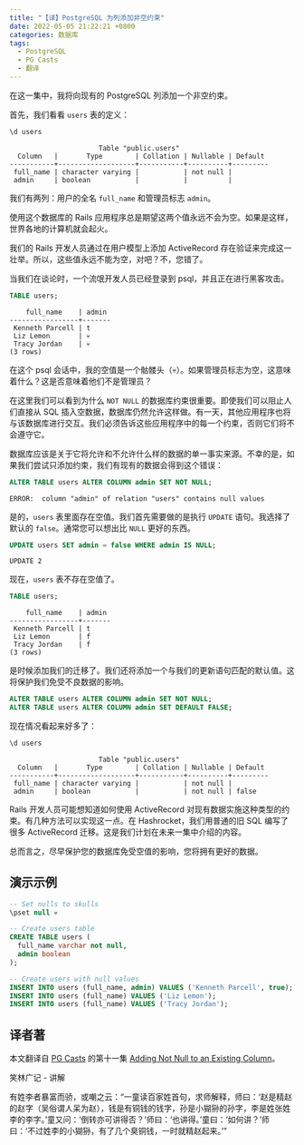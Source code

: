 ```yaml
---
title: "【译】PostgreSQL 为列添加非空约束"
date: 2022-05-05 21:22:21 +0800
categories: 数据库
tags:
  - PostgreSQL
  - PG Casts
  - 翻译
---
```


在这一集中，我将向现有的 PostgreSQL 列添加一个非空约束。

<!--more-->

首先，我们看看 `users` 表的定义：

```sql
\d users
```
```
                      Table "public.users"
  Column   |       Type        | Collation | Nullable | Default
-----------+-------------------+-----------+----------+---------
 full_name | character varying |           | not null |
 admin     | boolean           |           |          |
```

我们有两列：用户的全名 `full_name` 和管理员标志 `admin`。

使用这个数据库的 Rails 应用程序总是期望这两个值永远不会为空。如果是这样，世界各地的计算机就会起火。

我们的 Rails 开发人员通过在用户模型上添加 ActiveRecord 存在验证来完成这一壮举。所以，这些值永远不能为空，对吧？不，您错了。

当我们在谈论时，一个流氓开发人员已经登录到 psql，并且正在进行黑客攻击。

```sql
TABLE users;
```
```
    full_name    | admin
-----------------+-------
 Kenneth Parcell | t
 Liz Lemon       | 💀
 Tracy Jordan    | 💀
(3 rows)
```

在这个 psql 会话中，我的空值是一个骷髅头（💀）。如果管理员标志为空，这意味着什么？这是否意味着他们不是管理员？

在这里我们可以看到为什么 `NOT NULL` 的数据库约束很重要。即使我们可以阻止人们直接从 SQL 插入空数据，数据库仍然允许这样做。有一天，其他应用程序也将与该数据库进行交互。我们必须告诉这些应用程序中的每一个约束，否则它们将不会遵守它。

数据库应该是关于它将允许和不允许什么样的数据的单一事实来源。不幸的是，如果我们尝试只添加约束，我们有现有的数据会得到这个错误：

```sql
ALTER TABLE users ALTER COLUMN admin SET NOT NULL;
```
```
ERROR:  column "admin" of relation "users" contains null values
```

是的，`users` 表里面存在空值。我们首先需要做的是执行 `UPDATE` 语句。我选择了默认的 `false`。通常您可以想出比 `NULL` 更好的东西。

```sql
UPDATE users SET admin = false WHERE admin IS NULL;
```
```
UPDATE 2
```

现在，`users` 表不存在空值了。

```sql
TABLE users;
```
```
    full_name    | admin
-----------------+-------
 Kenneth Parcell | t
 Liz Lemon       | f
 Tracy Jordan    | f
(3 rows)
```

是时候添加我们的迁移了。我们还将添加一个与我们的更新语句匹配的默认值。这将保护我们免受不良数据的影响。

```sql
ALTER TABLE users ALTER COLUMN admin SET NOT NULL;
ALTER TABLE users ALTER COLUMN admin SET DEFAULT FALSE;
```

现在情况看起来好多了：

```sql
\d users
```
```
                      Table "public.users"
  Column   |       Type        | Collation | Nullable | Default
-----------+-------------------+-----------+----------+---------
 full_name | character varying |           | not null |
 admin     | boolean           |           | not null | false
```

Rails 开发人员可能想知道如何使用 ActiveRecord 对现有数据实施这种类型的约束。有几种方法可以实现这一点。在 Hashrocket，我们用普通的旧 SQL 编写了很多 ActiveRecord 迁移。这是我们计划在未来一集中介绍的内容。

总而言之，尽早保护您的数据库免受空值的影响，您将拥有更好的数据。

## 演示示例

```sql
-- Set nulls to skulls
\pset null 💀

-- Create users table
CREATE TABLE users (
  full_name varchar not null,
  admin boolean
);

-- Create users with null values
INSERT INTO users (full_name, admin) VALUES ('Kenneth Parcell', true);
INSERT INTO users (full_name) VALUES ('Liz Lemon');
INSERT INTO users (full_name) VALUES ('Tracy Jordan');
```

## 译者著

本文翻译自 [PG Casts](https://www.pgcasts.com/) 的第十一集 [Adding Not Null to an Existing Column](https://www.pgcasts.com/episodes/adding-not-null-to-an-existing-column)。

<div class="just-for-fun">
笑林广记 - 讲解

有姓李者暴富而骄，或嘲之云：“一童读百家姓首句，求师解释，师曰：‘赵是精赵的赵字（吴俗谓人呆为赵），钱是有铜钱的钱字，孙是小猢狲的孙字，李是姓张姓李的李字。’童又问：‘倒转亦可讲得否？’师曰：‘也讲得。’童曰：‘如何讲？’师曰：‘不过姓李的小猢狲，有了几个臭铜钱，一时就精赵起来。’”
</div>
